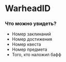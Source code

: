 # WarheadID

### Что можно увидеть?

- Номер заклинаний
- Номер достижения
- Номер квеста
- Номер предмета
- Того, кто наложил бафф
